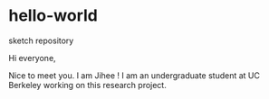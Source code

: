 # hello-world
sketch repository

Hi everyone,

Nice to meet you. I am Jihee !
I am an undergraduate student at UC Berkeley working on this research project.
